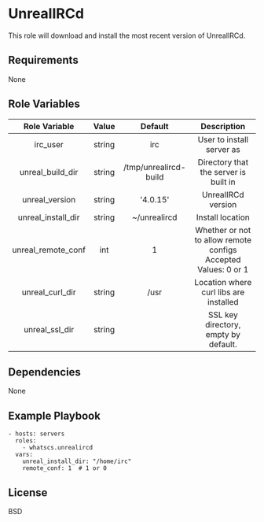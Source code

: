 UnrealIRCd
=========

This role will download and install the most recent version of UnrealIRCd.

Requirements
------------

None

Role Variables
--------------

|    Role Variable   |  Value |        Default        |                           Description                          |
|:------------------:|:------:|:---------------------:|:--------------------------------------------------------------:|
|      irc_user      | string |          irc          |                    User to install server as                   |
|  unreal_build_dir  | string | /tmp/unrealircd-build |              Directory that the server is built in             |
|   unreal_version   | string |        '4.0.15'       |                       UnrealIRCd version                       |
| unreal_install_dir | string |      ~/unrealircd     |                        Install location                        |
| unreal_remote_conf |   int  |           1           | Whether or not to allow remote configs Accepted Values: 0 or 1 |
|   unreal_curl_dir  | string |          /usr         |             Location where curl libs are installed             |
|   unreal_ssl_dir   | string |                       |              SSL key directory, empty by default.              |

Dependencies
------------

None

Example Playbook
----------------

    - hosts: servers
      roles:
        - whatscs.unrealircd
      vars:
        unreal_install_dir: "/home/irc"
        remote_conf: 1  # 1 or 0


License
-------

BSD
